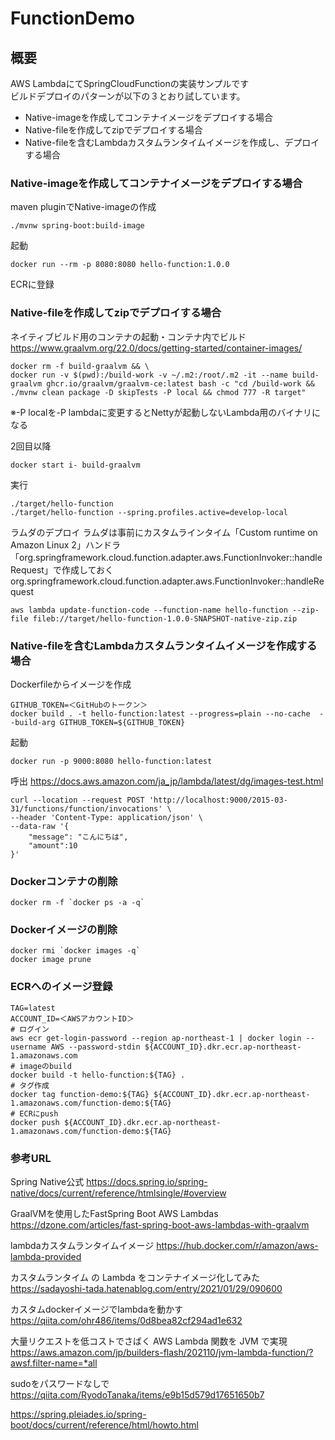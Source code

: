 # FunctionDemo

## 概要
AWS LambdaにてSpringCloudFunctionの実装サンプルです  
ビルドデプロイのパターンが以下の３とおり試しています。
- Native-imageを作成してコンテナイメージをデプロイする場合
- Native-fileを作成してzipでデプロイする場合
- Native-fileを含むLambdaカスタムランタイムイメージを作成し、デプロイする場合

### Native-imageを作成してコンテナイメージをデプロイする場合
maven pluginでNative-imageの作成
~~~
./mvnw spring-boot:build-image
~~~
起動
~~~
docker run --rm -p 8080:8080 hello-function:1.0.0
~~~
ECRに登録

### Native-fileを作成してzipでデプロイする場合
ネイティブビルド用のコンテナの起動・コンテナ内でビルド
https://www.graalvm.org/22.0/docs/getting-started/container-images/
~~~
docker rm -f build-graalvm && \
docker run -v $(pwd):/build-work -v ~/.m2:/root/.m2 -it --name build-graalvm ghcr.io/graalvm/graalvm-ce:latest bash -c "cd /build-work && ./mvnw clean package -D skipTests -P local && chmod 777 -R target"
~~~
※-P localを-P lambdaに変更するとNettyが起動しないLambda用のバイナリになる

2回目以降
~~~
docker start i- build-graalvm
~~~

実行
~~~
./target/hello-function
./target/hello-function --spring.profiles.active=develop-local
~~~


ラムダのデプロイ
ラムダは事前にカスタムラインタイム「Custom runtime on Amazon Linux 2」ハンドラ「org.springframework.cloud.function.adapter.aws.FunctionInvoker::handleRequest」で作成しておく
org.springframework.cloud.function.adapter.aws.FunctionInvoker::handleRequest

~~~
aws lambda update-function-code --function-name hello-function --zip-file fileb://target/hello-function-1.0.0-SNAPSHOT-native-zip.zip
~~~

### Native-fileを含むLambdaカスタムランタイムイメージを作成する場合
Dockerfileからイメージを作成
~~~
GITHUB_TOKEN=＜GitHubのトークン＞
docker build . -t hello-function:latest --progress=plain --no-cache  --build-arg GITHUB_TOKEN=${GITHUB_TOKEN}
~~~

起動
~~~
docker run -p 9000:8080 hello-function:latest
~~~
呼出
https://docs.aws.amazon.com/ja_jp/lambda/latest/dg/images-test.html
~~~
curl --location --request POST 'http://localhost:9000/2015-03-31/functions/function/invocations' \
--header 'Content-Type: application/json' \
--data-raw '{
    "message": "こんにちは",
    "amount":10
}'
~~~

### Dockerコンテナの削除
~~~
docker rm -f `docker ps -a -q`
~~~

### Dockerイメージの削除
~~~
docker rmi `docker images -q`
docker image prune
~~~

### ECRへのイメージ登録
~~~
TAG=latest
ACCOUNT_ID=＜AWSアカウントID＞
# ログイン
aws ecr get-login-password --region ap-northeast-1 | docker login --username AWS --password-stdin ${ACCOUNT_ID}.dkr.ecr.ap-northeast-1.amazonaws.com
# imageのbuild
docker build -t hello-function:${TAG} .
# タグ作成
docker tag function-demo:${TAG} ${ACCOUNT_ID}.dkr.ecr.ap-northeast-1.amazonaws.com/function-demo:${TAG}
# ECRにpush
docker push ${ACCOUNT_ID}.dkr.ecr.ap-northeast-1.amazonaws.com/function-demo:${TAG}
~~~

### 参考URL
Spring Native公式
https://docs.spring.io/spring-native/docs/current/reference/htmlsingle/#overview

GraalVMを使用したFastSpring Boot AWS Lambdas
https://dzone.com/articles/fast-spring-boot-aws-lambdas-with-graalvm

lambdaカスタムランタイムイメージ
https://hub.docker.com/r/amazon/aws-lambda-provided

カスタムランタイム の Lambda をコンテナイメージ化してみた
https://sadayoshi-tada.hatenablog.com/entry/2021/01/29/090600

カスタムdockerイメージでlambdaを動かす
https://qiita.com/ohr486/items/0d8bea82cf294ad1e632

大量リクエストを低コストでさばく AWS Lambda 関数を JVM で実現
https://aws.amazon.com/jp/builders-flash/202110/jvm-lambda-function/?awsf.filter-name=*all

sudoをパスワードなしで
https://qiita.com/RyodoTanaka/items/e9b15d579d17651650b7

https://spring.pleiades.io/spring-boot/docs/current/reference/html/howto.html